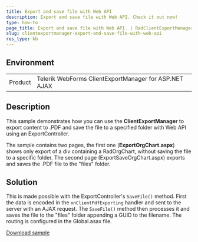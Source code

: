 ```yaml
---
title: Export and save file with Web API
description: Export and save file with Web API. Check it out now!
type: how-to
page_title: Export and save file with Web API. | RadClientExportManager
slug: clientexportmanager-export-and-save-file-with-web-api
res_type: kb
---
```


## Environment

<table>
	<tbody>
		<tr>
			<td>Product</td>
			<td>Telerik WebForms ClientExportManager for ASP.NET AJAX</td>
		</tr>
	</tbody>
</table>


## Description

This sample demonstrates how you can use the **ClientExportManager** to export content to .PDF and save the file to a specified folder with Web API using an ExportController. 

The sample contains two pages, the first one (**ExportOrgChart.aspx**) shows only export of a div containing a RadOrgChart, without saving the file to a specific folder. The second page (ExportSaveOrgChart.aspx) exports and saves the .PDF file to the "files" folder. 

## Solution

This is made possible with the ExportController's `SaveFile()` method. First the data is encoded in the `onClientPdfExporting` handler and sent to the server with an AJAX request. The `SaveFile()` method then processes it and saves the file to the "files" folder appending a GUID to the filename. The routing is configured in the Global.asax file.

[Download sample](files/clientexportmanager-export-and-save-file-with-web-api.zip)
 

